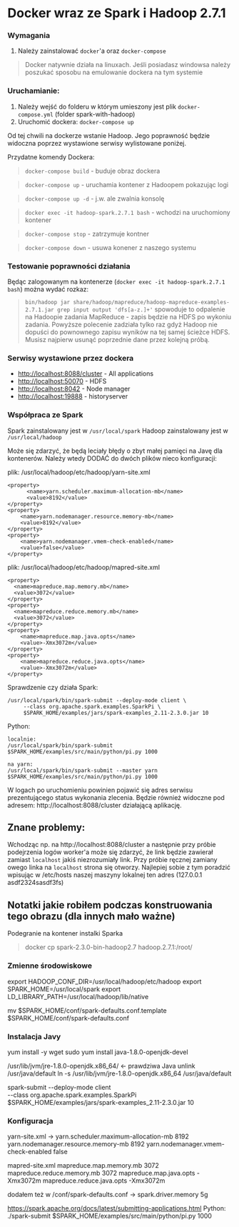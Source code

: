 # Docker wraz ze Spark i Hadoop 2.7.1

### Wymagania
1. Należy zainstalować `docker`'a oraz `docker-compose`
> Docker natywnie działa na linuxach.
> Jeśli posiadasz windowsa należy poszukać sposobu na emulowanie dockera na tym systemie

### Uruchamianie:
1. Należy wejść do folderu w którym umieszony jest plik `docker-compose.yml` (folder spark-with-hadoop)
2. Uruchomić dockera: `docker-compose up`

Od tej chwili na dockerze wstanie Hadoop. Jego poprawność będzie widoczna poprzez wystawione serwisy wylistowane poniżej.

Przydatne komendy Dockera:
> `docker-compose build` - buduje obraz dockera

> `docker-compose up` - uruchamia kontener z Hadoopem pokazując logi

> `docker-compose up -d` - j.w. ale zwalnia konsolę

> `docker exec -it hadoop-spark.2.7.1 bash` - wchodzi na uruchomiony kontener

> `docker-compose stop` - zatrzymuje kontner

> `docker-compose down` - usuwa konener z naszego systemu

### Testowanie poprawności działania

Będąc zalogowanym na kontenerze (`docker exec -it hadoop-spark.2.7.1 bash`) można wydać rozkaz:
> `bin/hadoop jar share/hadoop/mapreduce/hadoop-mapreduce-examples-2.7.1.jar grep input output 'dfs[a-z.]+'`
spowoduje to odpalenie na Hadoopie zadania MapReduce - zapis będzie na HDFS po wykoniu zadania. Powyższe polecenie zadziała tylko raz gdyż Hadoop nie dopuści do pownownego zapisu wyników na tej samej ścieżce HDFS. Musisz najpierw usunąć poprzednie dane przez kolejną próbą.

### Serwisy wystawione przez dockera

* [http://localhost:8088/cluster](http://localhost:8088/cluster) - All applications
* [http://localhost:50070](http://localhost:50070) - HDFS
* [http://localhost:8042](http://localhost:8042) - Node manager
* [http://localhost:19888](http://localhost:19888) - historyserver

### Współpraca ze Spark

Spark zainstalowany jest w `/usr/local/spark`
Hadoop zainstalowany jest w `/usr/local/hadoop`

Może się zdarzyć, że będą leciały błędy o zbyt małej pamięci na Javę dla kontenerów. Należy wtedy DODAĆ do dwóch plików nieco konfiguracji:

plik: /usr/local/hadoop/etc/hadoop/yarn-site.xml
```
<property>
      <name>yarn.scheduler.maximum-allocation-mb</name>
      <value>8192</value>
</property>
<property>
    <name>yarn.nodemanager.resource.memory-mb</name>
    <value>8192</value>
</property>
<property>
    <name>yarn.nodemanager.vmem-check-enabled</name>
    <value>false</value>
</property>
```

plik: /usr/local/hadoop/etc/hadoop/mapred-site.xml
```
<property>
  <name>mapreduce.map.memory.mb</name>
  <value>3072</value>
</property>
<property>
  <name>mapreduce.reduce.memory.mb</name>
  <value>3072</value>
</property>
<property>
    <name>mapreduce.map.java.opts</name>
    <value>-Xmx3072m</value>
</property>
<property>
    <name>mapreduce.reduce.java.opts</name>
    <value>-Xmx3072m</value>
</property>
```

Sprawdzenie czy działa Spark:

```
/usr/local/spark/bin/spark-submit --deploy-mode client \
     --class org.apache.spark.examples.SparkPi \
     $SPARK_HOME/examples/jars/spark-examples_2.11-2.3.0.jar 10
```

Python:
```
localnie:
/usr/local/spark/bin/spark-submit $SPARK_HOME/examples/src/main/python/pi.py 1000

na yarn:
/usr/local/spark/bin/spark-submit --master yarn $SPARK_HOME/examples/src/main/python/pi.py 1000

```
W logach po uruchomieniu powinien pojawić się adres serwisu prezentującego status wykonania zlecenia. Będzie również widoczne pod adresem: http://localhost:8088/cluster działającą aplikację.

## Znane problemy:
Wchodząc np. na http://localhost:8088/cluster a następnie przy próbie podejrzenia logów worker'a może się zdarzyć, że link będzie zawierał zamiast `localhost` jakiś niezrozumiały link. Przy próbie ręcznej zamiany owego linka na `localhost` strona się otworzy. Najlepiej sobie z tym poradzić wpisując w /etc/hosts naszej maszyny lokalnej ten adres (127.0.0.1      asdf2324sasdf3fs)

## Notatki jakie robiłem podczas konstruowania tego obrazu (dla innych mało ważne)

Podegranie na kontener instalki Sparka
> docker cp spark-2.3.0-bin-hadoop2.7 hadoop.2.7.1:/root/

### Zmienne środowiskowe
export HADOOP_CONF_DIR=/usr/local/hadoop/etc/hadoop
export SPARK_HOME=/usr/local/spark
export LD_LIBRARY_PATH=/usr/local/hadoop/lib/native

mv $SPARK_HOME/conf/spark-defaults.conf.template $SPARK_HOME/conf/spark-defaults.conf

### Instalacja Javy
yum install -y wget
sudo yum install java-1.8.0-openjdk-devel

/usr/lib/jvm/jre-1.8.0-openjdk.x86_64/ <- prawdziwa Java
unlink /usr/java/default
ln -s /usr/lib/jvm/jre-1.8.0-openjdk.x86_64 /usr/java/default

spark-submit --deploy-mode client \
               --class org.apache.spark.examples.SparkPi \
               $SPARK_HOME/examples/jars/spark-examples_2.11-2.3.0.jar 10

### Konfiguracja

yarn-site.xml ->
<property>
      <name>yarn.scheduler.maximum-allocation-mb</name>
      <value>8192</value>
</property>
<property>
    <name>yarn.nodemanager.resource.memory-mb</name>
    <value>8192</value>
</property>
<property>
    <name>yarn.nodemanager.vmem-check-enabled</name>
    <value>false</value>
</property>

mapred-site.xml
<property>
  <name>mapreduce.map.memory.mb</name>
  <value>3072</value>
</property>
<property>
  <name>mapreduce.reduce.memory.mb</name>
  <value>3072</value>
</property>
<property>
    <name>mapreduce.map.java.opts</name>
    <value>-Xmx3072m</value>
</property>
<property>
    <name>mapreduce.reduce.java.opts</name>
    <value>-Xmx3072m</value>
</property>

dodałem też w /conf/spark-defaults.conf -> spark.driver.memory              5g

https://spark.apache.org/docs/latest/submitting-applications.html
Python:
./spark-submit $SPARK_HOME/examples/src/main/python/pi.py 1000
